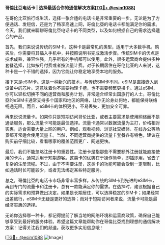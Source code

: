 **哥倫比亞电话卡 | 选择最适合你的通信解决方案[[TG💪+ @esim1088](https://t.me/s/esim1088)]**

在哥伦比亚旅行或生活，选择一张合适的电话卡是非常重要的一步。无论是为了方便通话、发短信，还是为了畅享高速上网，哥倫比亞的电话卡都能满足你的需求。今天，我们就来聊聊哥倫比亞电话卡的不同类型，以及如何根据自己的需求选择适合的产品。

首先，我们来说说传统的SIM卡。这种卡是最常见的类型，适用于大多数手机。购买后，你需要将其插入手机中，并按照说明书完成激活步骤。传统SIM卡的优点是技术成熟，兼容性强，几乎所有的手机都可以使用。此外，很多运营商会提供多种套餐选择，比如按月付费或者按流量计费。对于长期居住在哥伦比亚的人来说，这种卡是一个不错的选择，因为它能让你稳定地享受本地的服务。

接下来是eSIM卡。这是一种新兴的技术，与传统SIM卡不同，eSIM是直接嵌入到设备中的芯片。这意味着你不需要物理卡槽，也不需要频繁更换卡。通过eSIM，你可以轻松切换不同的运营商和服务计划，非常适合经常出国旅行的人士。哥倫比亞的eSIM卡通常支持多个国家和地区的网络，让你无论身处何地，都能保持联络畅通无阻。而且，eSIM卡的体积更小，不易丢失，更加安全可靠。

再来说说流量卡。如果你只是短期访问哥伦比亚，或者主要需求是使用网络而不是通话服务，那么流量卡可能是最佳选择。流量卡通常以数据流量为主打，价格相对实惠，适合需要大量上网的用户。例如，观看视频、浏览社交媒体、在线办公等场景都非常适合使用流量卡。当然，不同运营商提供的流量卡套餐各有特色，建议在购买前仔细比较，看看哪家的覆盖范围更广、网速更快。

最后，我们不能忽略注册卡的重要性。注册卡是指那些不需要额外注册就能直接使用的卡片，通常适用于短期游客。这类卡的优势在于操作简单，即插即用，省去了复杂的注册流程。不过，由于不需要注册，这类卡的功能可能会受到一定限制，比如通话时长可能较少，或者无法绑定某些特定服务。

总之，哥倫比亞的电话卡市场非常丰富多样，从传统的SIM卡到先进的eSIM卡，再到专门的流量卡和注册卡，总有一款能满足你的需求。在选择时，建议根据自己的实际需求和预算做出决定。如果是长期居住，可以选择稳定的SIM卡；如果经常出差旅行，eSIM卡无疑是更好的选择；而对于短期访问者来说，流量卡可能是最经济实惠的选择。

无论你选择哪一种卡，都记得提前了解当地的网络环境和运营商政策，确保自己能够享受到最好的服务体验。希望这篇文章能帮助你在哥倫比亞找到理想的通信解决方案！记得关注我们的频道，获取更多实用信息哦！

[[TG💪+ @esim1088](https://t.me/s/esim1088) ![Image](https://i.postimg.cc/4NQfJmqS/Snipaste-2025-05-13-00-14-12.png)]